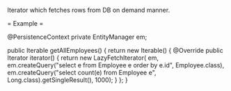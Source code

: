 Iterator which fetches rows from DB on demand manner.

= Example =

@PersistenceContext
private EntityManager em;

public Iterable<Employee> getAllEmployees() {
    return new Iterable<Employee>() {
        @Override public Iterator<Employee> iterator() {
            return new LazyFetchIterator<Employee>(
                em,
                em.createQuery("select e from Employee e order by e.id", Employee.class),
                em.createQuery("select count(e) from Employee e", Long.class).getSingleResult(),
                1000);
        }
    };
}

